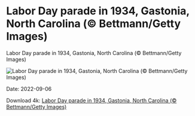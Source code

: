 # Labor Day parade in 1934, Gastonia, North Carolina (© Bettmann/Getty Images)

Labor Day parade in 1934, Gastonia, North Carolina (© Bettmann/Getty Images)

![Labor Day parade in 1934, Gastonia, North Carolina (© Bettmann/Getty Images)](https://bing.com/th?id=OHR.GastoniaParade_EN-US8873564493_UHD.jpg&w=1024&h=576)

Date: 2022-09-06

Download 4k: [Labor Day parade in 1934, Gastonia, North Carolina (© Bettmann/Getty Images)](https://bing.com/th?id=OHR.GastoniaParade_EN-US8873564493_UHD.jpg)

